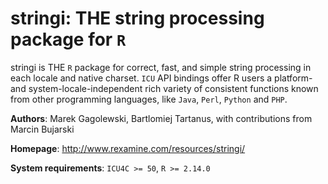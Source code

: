 **stringi**: THE string processing package for `R`
=======

stringi is THE `R` package for correct, fast, and simple string processing in each locale and native charset. `ICU` API bindings offer R users a platform- and system-locale-independent rich variety of consistent functions known from other programming languages, like `Java`, `Perl`, `Python` and `PHP`.

**Authors**: Marek Gagolewski, Bartlomiej Tartanus, with contributions from Marcin Bujarski

**Homepage**: http://www.rexamine.com/resources/stringi/

**System requirements**: `ICU4C >= 50`, `R >= 2.14.0`
